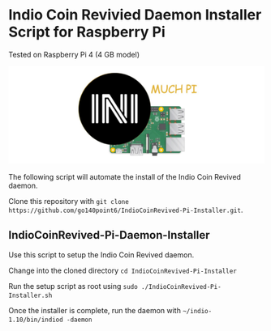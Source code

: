 # Indio Coin Revivied Daemon Installer Script for Raspberry Pi

Tested on Raspberry Pi 4 (4 GB model)

<img src="https://raw.githubusercontent.com/go140point6/IndioCoinRevived-Pi-Installer/master/github-pi.jpg">

The following script will automate the install of the Indio Coin Revived daemon.

Clone this repository with ```git clone https://github.com/go140point6/IndioCoinRevived-Pi-Installer.git```.

## IndioCoinRevived-Pi-Daemon-Installer
Use this script to setup the Indio Coin Revived daemon. 

Change into the cloned directory ```cd IndioCoinRevived-Pi-Installer```

Run the setup script as root using ```sudo ./IndioCoinRevived-Pi-Installer.sh```

Once the installer is complete, run the daemon with ```~/indio-1.10/bin/indiod -daemon```
